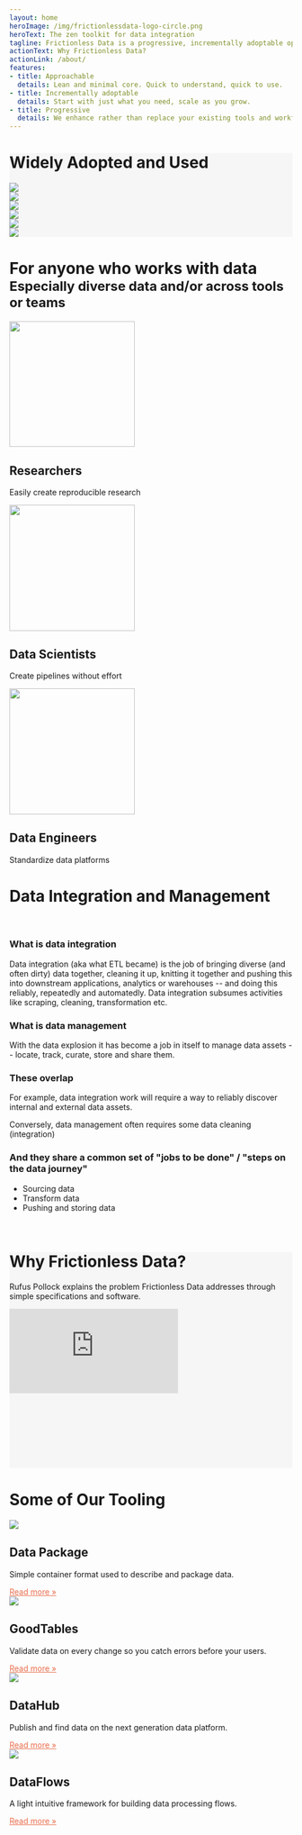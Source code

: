 ```yaml
---
layout: home
heroImage: /img/frictionlessdata-logo-circle.png
heroText: The zen toolkit for data integration
tagline: Frictionless Data is a progressive, incrementally adoptable open-source toolkit that brings simplicity and grace to the data experience - whether you're wrangling a CSV or engineering complex pipelines with terabytes.
actionText: Why Frictionless Data? 
actionLink: /about/
features:
- title: Approachable
  details: Lean and minimal core. Quick to understand, quick to use.
- title: Incrementally adoptable
  details: Start with just what you need, scale as you grow.
- title: Progressive
  details: We enhance rather than replace your existing tools and workflows.
---
```


<div class="banner gray-section py-6 w-full">
  <div class="container flex flex-row flex-wrap items-center mx-auto usedby text-center">
    <h1 class="w-full">Widely Adopted and Used</h1>
    <div class="my-2 w-full xs:w-1/2 md:w-1/3 lg:w-1/6">
      <img class="w-32" src="/img/home/pandas.png" />
    </div>
    <div class="my-2 w-full xs:w-1/2 md:w-1/3 lg:w-1/6">
      <img class="w-24" src="/img/home/kaggle.png" />
    </div>
    <div class="my-2 w-full xs:w-1/2 md:w-1/3 lg:w-1/6">
      <img class="w-32" src="/img/home/openrefine.png" />
    </div>
    <div class="my-2 w-full xs:w-1/2 md:w-1/3 lg:w-1/6">
      <img class="w-32" src="/img/home/data-gov-uk.png" />
    </div>
    <div class="my-2 w-full xs:w-1/2 md:w-1/3 lg:w-1/6">
      <img class="w-20" src="/img/home/18f-logo.png" />
    </div>
    <div class="my-2 w-full xs:w-1/2 md:w-1/3 lg:w-1/6">
      <img class="w-32" src="/img/home/data-gouv-fr.png" />
    </div>
  </div>
</div>

<div class="main-section">
  <div class="inner-container">
    <h1 class="text-center" id="more">For anyone who works with data<br/><small>Especially diverse data and/or across tools or teams</small></h1>
    <div class="features text-center flex flex-row flex-wrap">
      <div class="w-full md:w-1/3 feature">
        <div class="py-12 px-8">
          <img src="/img/home/for-researchers-thick.svg" height="223.375" />
          <h2 >Researchers</h2>
          <p>Easily create reproducible research</p>
        </div>
      </div>
      <div class="w-full md:w-1/3 feature">
        <div class="py-12 px-8">
          <img src="/img/home/for-data-scientists-thick.svg" height="223.375" />
          <h2>Data Scientists</h2>
          <p>Create pipelines without effort</p>
        </div>
      </div>
      <div class="w-full md:w-1/3 feature">
        <div class="py-12 px-8">
          <img src="/img/home/for-data-engineers-thick.svg" height="223.375" />
          <h2>Data Engineers</h2>
          <p>Standardize data platforms</p>
        </div>
      </div>
    </div>
  </div>

  <h1 class="text-center">Data Integration and Management</h1>

  <br>

  ### What is data integration

  Data integration (aka what ETL became) is the job of bringing diverse (and often dirty) data together, cleaning it up, knitting it together and pushing this into downstream applications, analytics or warehouses -- and doing this reliably, repeatedly and automatedly. Data integration subsumes activities like scraping, cleaning, transformation etc.

  ### What is data management

  With the data explosion it has become a job in itself to manage data assets -- locate, track, curate, store and share them.

  ### These overlap

  For example, data integration work will require a way to reliably discover internal and external data assets.

  Conversely, data management often requires some data cleaning (integration)

  ### And they share a common set of "jobs to be done" / "steps on the data journey"

  * Sourcing data
  * Transform data
  * Pushing and storing data

  <!-- <JobsDiagram class="px-48 pt-12"></JobsDiagram> -->

</div>

<br>

<div class="banner p-8 gray-section" id="video-section">
  <div class="inner-container">
    <div class="sm:container mx-auto text-center">
      <h1>Why Frictionless Data?</h1>
      <p class="text-lg">Rufus Pollock explains the problem Frictionless Data addresses through simple specifications and software.</p>
      <div class="video my-10">
        <iframe class="w-full h-full" src="https://www.youtube.com/embed/lWHKVXxuci0" frameborder="0" allow="accelerometer; autoplay; encrypted-media; gyroscope; picture-in-picture" allowfullscreen></iframe>
      </div>
    </div>
  </div>
</div>

<div class="banner p-8">
  <div class="inner-container">
    <h1 class="text-center">Some of Our Tooling</h1>
    <div class="container mx-auto flex flex-row flex-wrap justify-around lg:justify-between">
      <div class="w-full sm:w-2/5 lg:w-1/5 my-16 text-center">
        <img class="w-24 mx-auto" src="/img/home/data-package-orange.svg"></img>
        <h2 class="text-xl pt-4 font-medium">Data Package</h2>
        <p class="text-lg font-light pt-4">Simple container format used to describe and package data.</p>
        <a href="/products/data-package/" class="links-github">Read more &raquo;</a>
      </div>
        <div class="w-full sm:w-2/5 lg:w-1/5 my-16 text-center">
        <img class="w-24 mx-auto" src="/img/home/goodtables.svg"></img>
        <h2 class="text-xl pt-4 font-medium">GoodTables</h2>
        <p class="text-lg font-light pt-4">Validate data on every change so you catch errors before your users.</p>
        <a href="/products/goodtables/" class="links-github">Read more &raquo;</a>
      </div>
        <div class="w-full sm:w-2/5 lg:w-1/5 my-16 text-center">
        <img class="w-24 mx-auto" src="/img/home/datahub-new.svg"></img>
        <h2 class="text-xl pt-4 font-medium">DataHub</h2>
        <p class="text-lg font-light pt-4">Publish and find data on the next generation data platform.</p>
        <a href="/products/datahub/" class="links-github">Read more &raquo;</a>
      </div>
        <div class="w-full sm:w-2/5 lg:w-1/5 my-16 text-center">
        <img class="w-24 mx-auto" src="/img/home/dataflows.svg"></img>
        <h2 class="text-xl pt-4 font-medium">DataFlows</h2>
        <p class="text-lg font-light pt-4">A light intuitive framework for building data processing flows.</p>
        <a href="/products/data-package-pipelines/" class="links-github">Read more &raquo;</a>
      </div>
    </div>
  </div>
</div>

<script>
import JobsDiagram from "@theme/components/JobsDiagram.vue";

export default {
  components: { JobsDiagram }
};
</script>

<style> 

.gray-section {
  background-color: #f6f6f6;
}

.inner-container {
  max-width: 900px;
  margin: 0 auto;
}

.usedby {
  max-width: 900px;
}

.video {
  position: relative;
  max-width: 900px;
  width: 100%;
  padding-top: 56.25%;
}

.video iframe {
  position: absolute;
  top: 0;
  right: 0;
  left: 0;
  bottom: 0;
}

.links-github {
  color: #EA6D4C;
}


</style>
